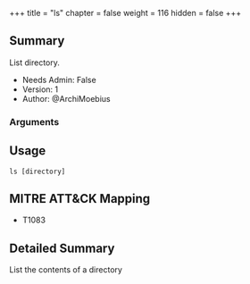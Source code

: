 +++
title = "ls"
chapter = false
weight = 116
hidden = false
+++

## Summary
List directory.

- Needs Admin: False  
- Version: 1  
- Author: @ArchiMoebius  

### Arguments

## Usage

```
ls [directory]
```

## MITRE ATT&CK Mapping

- T1083  
## Detailed Summary

List the contents of a directory
